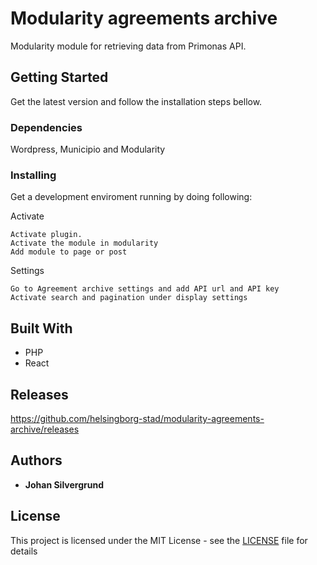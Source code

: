 # Modularity agreements archive
Modularity module for retrieving data from Primonas API.

## Getting Started
Get the latest version and follow the installation steps bellow.

### Dependencies
Wordpress, Municipio and Modularity


### Installing
Get a development enviroment running by doing following:

Activate

```
Activate plugin.
Activate the module in modularity
Add module to page or post
```

Settings

```
Go to Agreement archive settings and add API url and API key
Activate search and pagination under display settings
```


## Built With

* PHP
* React

## Releases

https://github.com/helsingborg-stad/modularity-agreements-archive/releases

## Authors

* **Johan Silvergrund**


## License

This project is licensed under the MIT License - see the [LICENSE](LICENSE) file for details


